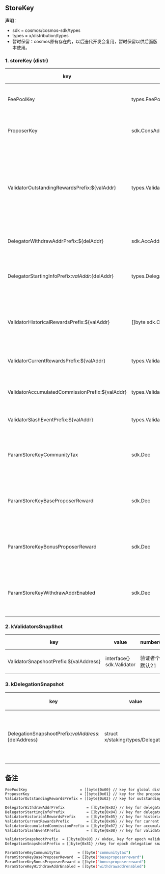 ## StoreKey

**声明**：
* sdk = cosmos/cosmos-sdk/types
* types = x/distribution/types
* 暂时保留：cosmos原有存在的，以后迭代开发会复用，暂时保留以供后面版本使用。

### 1. storeKey (distr)
|key|value|number(key)|value details|value size|clean up|备注|
|---|---|-------------|--------------|---------|--------|---|
|  FeePoolKey  | types.FeePool   | 1 |有数组，随币种种类增长| <1k | 不清理 | 基金池，暂时保留 |
|  ProposerKey | sdk.ConsAddress | 1 | 无数组           | <1k | 不清理 | 保存出块者地址   |
|  ValidatorOutstandingRewardsPrefix:${valAddr} | types.ValidatorOutstandingRewards | 验证者个数，默认21|有数组，随币种种类增长| 币种太多会超1k | 分红到账后清空 | 本周期超级节点所有奖励（包含委托者奖励） |     ||   
|  DelegatorWithdrawAddrPrefix:${delAddr} | sdk.AccAddress |     委托量    |无数组 |<1k| 只更新 | 用户取款地址 |    
|  DelegatorStartingInfoPrefix:${valAddr}:${delAddr} | types.DelegatorStartingInfo |     委托量     |有数组，随币种种类增长|币种太多会超1k| 分红到账后清空 |  委托开始时间，暂时保留      ||   
|  ValidatorHistoricalRewardsPrefix:${valAddr} | []byte sdk.ConsAddress |     验证者个数     | 有数组，随币种种类增长|币种太多会超1k| 分红到账后清空 | 出块者历史奖励，暂时保留    | | 
|  ValidatorCurrentRewardsPrefix:${valAddr} | types.ValidatorCurrentRewards |     验证者个数, 默认21     | 有数组，随币种种类增长|币种太多会超1k | 分红到账后清空|  委托者奖励池     |  | 
|  ValidatorAccumulatedCommissionPrefix:${valAddr} | types.ValidatorAccumulatedCommission |     验证者个数21     | 有数组，随币种种类增长 |币种太多会超1k | 分红到账后清空 | 委托费池    |  | 
|  ValidatorSlashEventPrefix:${valAddr} | types.ValidatorSlashEvent |     惩罚事件个数     |  无数组 |<1k | 执行后清理 | 暂时保留   | 
|  ParamStoreKeyCommunityTax | sdk.Dec |     1     | 无数组 | <1k | 不清理 |  基金池奖励比例， 暂时保留   | 
|  ParamStoreKeyBaseProposerReward | sdk.Dec |     1     | 无数组|<1k | 不清理|  出块者基本奖励，暂时保留    | 
|  ParamStoreKeyBonusProposerReward | sdk.Dec |     1     | 无数组|<1k |不清理|  出块者额外奖励，暂时保留   |
|  ParamStoreKeyWithdrawAddrEnabled | sdk.Dec |     1     | 无数组| <1k |不清理| 分红地址是否可修改配置项   |



### 2. kValidatorsSnapShot 
|key|value|number(key)|value details|value size|clean up|备注|
|---|---|-------------|--------------|---------|--------|---|
| ValidatorSnapshootPrefix:${valAddress} | interface{} sdk.Validator |  验证者个数，默认21 |  无数组 | <1k | 不清理 |  接口类型实现为struct x/staking/types/Validator； 验证者快照 ||


### 3. kDelegationSnapshot 
|key|value|number(key)|value details|value size|clean up|备注|
|---|---|-------------|--------------|---------|--------|---|
| DelegationSnapshootPrefix:${valAddress}:${delAddress} | struct  x/staking/types/Delegation |  委托量 | 无数组| <1K     | 每个周期清除旧委托，增加委托 |委托快照|

## 备注
```sh
FeePoolKey                        = []byte{0x00} // key for global distribution state
ProposerKey                       = []byte{0x01} // key for the proposer operator address
ValidatorOutstandingRewardsPrefix = []byte{0x02} // key for outstanding rewards

DelegatorWithdrawAddrPrefix          = []byte{0x03} // key for delegator withdraw address
DelegatorStartingInfoPrefix          = []byte{0x04} // key for delegator starting info
ValidatorHistoricalRewardsPrefix     = []byte{0x05} // key for historical validators rewards / stake
ValidatorCurrentRewardsPrefix        = []byte{0x06} // key for current validator rewards
ValidatorAccumulatedCommissionPrefix = []byte{0x07} // key for accumulated validator commission
ValidatorSlashEventPrefix            = []byte{0x08} // key for validator slash fraction

ValidatorSnapshootPrefix  = []byte{0x80} // okdex, key for epoch validator snapshoot
DelegationSnapshootPrefix = []byte{0x81} //key for epoch delegation snapshoot

ParamStoreKeyCommunityTax        = []byte("communitytax")
ParamStoreKeyBaseProposerReward  = []byte("baseproposerreward")
ParamStoreKeyBonusProposerReward = []byte("bonusproposerreward")
ParamStoreKeyWithdrawAddrEnabled = []byte("withdrawaddrenabled")
```

